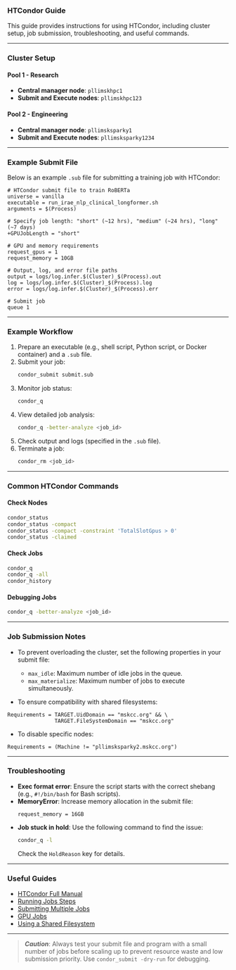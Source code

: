 ### HTCondor Guide

This guide provides instructions for using HTCondor, including cluster setup, job submission, troubleshooting, and useful commands.

---

### Cluster Setup

#### Pool 1 - Research
- **Central manager node**: `pllimskhpc1`
- **Submit and Execute nodes**: `pllimskhpc123`

#### Pool 2 - Engineering
- **Central manager node**: `pllimsksparky1`
- **Submit and Execute nodes**: `pllimsksparky1234`

---

### Example Submit File

Below is an example `.sub` file for submitting a training job with HTCondor:

```plaintext
# HTCondor submit file to train RoBERTa
universe = vanilla
executable = run_irae_nlp_clinical_longformer.sh
arguments = $(Process)

# Specify job length: "short" (~12 hrs), "medium" (~24 hrs), "long" (~7 days)
+GPUJobLength = "short"

# GPU and memory requirements
request_gpus = 1
request_memory = 10GB

# Output, log, and error file paths
output = logs/log.infer.$(Cluster)_$(Process).out
log = logs/log.infer.$(Cluster)_$(Process).log
error = logs/log.infer.$(Cluster)_$(Process).err

# Submit job
queue 1
```

---



### Example Workflow

1. Prepare an executable (e.g., shell script, Python script, or Docker container) and a `.sub` file.
2. Submit your job:
   ```bash
   condor_submit submit.sub
   ```
3. Monitor job status:
   ```bash
   condor_q
   ```
4. View detailed job analysis:
   ```bash
   condor_q -better-analyze <job_id>
   ```
5. Check output and logs (specified in the `.sub` file).
6. Terminate a job:
   ```bash
   condor_rm <job_id>
   ```

---


### Common HTCondor Commands

#### Check Nodes
```bash
condor_status
condor_status -compact
condor_status -compact -constraint 'TotalSlotGpus > 0'
condor_status -claimed
```

#### Check Jobs
```bash
condor_q
condor_q -all
condor_history
```

#### Debugging Jobs
```bash
condor_q -better-analyze <job_id>
```


---

### Job Submission Notes

- To prevent overloading the cluster, set the following properties in your submit file:
    - `max_idle`: Maximum number of idle jobs in the queue.
    - `max_materialize`: Maximum number of jobs to execute simultaneously.

- To ensure compatibility with shared filesystems:
```plaintext
Requirements = TARGET.UidDomain == "mskcc.org" && \
               TARGET.FileSystemDomain == "mskcc.org"
```

- To disable specific nodes:
```plaintext
Requirements = (Machine != "pllimsksparky2.mskcc.org")
```

---

### Troubleshooting

- **Exec format error**: Ensure the script starts with the correct shebang (e.g., `#!/bin/bash` for Bash scripts).
- **MemoryError**: Increase memory allocation in the submit file:
  ```plaintext
  request_memory = 16GB
  ```
- **Job stuck in hold**: Use the following command to find the issue:
  ```bash
  condor_q -l
  ```
  Check the `HoldReason` key for details.

---

### Useful Guides

- [HTCondor Full Manual](https://htcondor.readthedocs.io/en/v8_8/)
- [Running Jobs Steps](https://htcondor.readthedocs.io/en/v8_8/users-manual/running-a-job-steps.html)
- [Submitting Multiple Jobs](https://chtc.cs.wisc.edu/uw-research-computing/multiple-jobs)
- [GPU Jobs](https://chtc.cs.wisc.edu/gpu-jobs.shtml)
- [Using a Shared Filesystem](https://htcondor.readthedocs.io/en/v8_8/users-manual/submitting-a-job.html#submitting-jobs-using-a-shared-file-system)

---

> **_Caution_**: Always test your submit file and program with a small number of jobs before scaling up to prevent resource waste and low submission priority. Use `condor_submit -dry-run` for debugging.